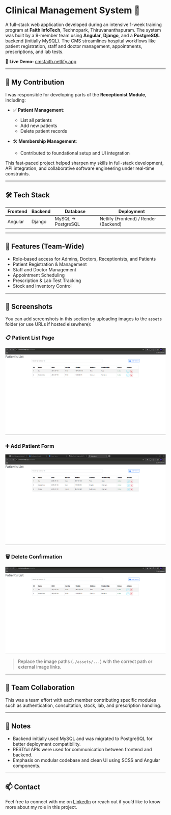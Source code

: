 # Clinical Management System 🏥

A full-stack web application developed during an intensive 1-week training program at **Faith InfoTech**, Technopark, Thiruvananthapuram. The system was built by a 9-member team using **Angular**, **Django**, and a **PostgreSQL** backend (initially MySQL). The CMS streamlines hospital workflows like patient registration, staff and doctor management, appointments, prescriptions, and lab tests.

🔗 **Live Demo:** [cmsfaith.netlify.app](https://cmsfaith.netlify.app/)

---

## 💼 My Contribution

I was responsible for developing parts of the **Receptionist Module**, including:

- ✅ **Patient Management**:  
  - List all patients  
  - Add new patients  
  - Delete patient records  

- 🛠 **Membership Management**:  
  - Contributed to foundational setup and UI integration  

This fast-paced project helped sharpen my skills in full-stack development, API integration, and collaborative software engineering under real-time constraints.

---

## 🛠 Tech Stack

| Frontend       | Backend      | Database       | Deployment       |
|----------------|--------------|----------------|------------------|
| Angular        | Django       | MySQL → PostgreSQL | Netlify (Frontend) / Render (Backend) |

---

## 📂 Features (Team-Wide)

- Role-based access for Admins, Doctors, Receptionists, and Patients
- Patient Registration & Management
- Staff and Doctor Management
- Appointment Scheduling
- Prescription & Lab Test Tracking
- Stock and Inventory Control

---

## 📸 Screenshots

You can add screenshots in this section by uploading images to the `assets` folder (or use URLs if hosted elsewhere):

### 📋 Patient List Page
![Patient List](./screenshots/list.png)

### ➕ Add Patient Form
![Add Patient](./screenshots/add.png)

### 🗑️ Delete Confirmation
![Delete Patient](./screenshots/del.png)

> Replace the image paths (`./assets/...`) with the correct path or external image links.

---

## 🤝 Team Collaboration

This was a team effort with each member contributing specific modules such as authentication, consultation, stock, lab, and prescription handling.

---

## 📌 Notes

- Backend initially used MySQL and was migrated to PostgreSQL for better deployment compatibility.
- RESTful APIs were used for communication between frontend and backend.
- Emphasis on modular codebase and clean UI using SCSS and Angular components.

---

## 📫 Contact

Feel free to connect with me on [LinkedIn](https://www.linkedin.com/in/your-link/) or reach out if you’d like to know more about my role in this project.
